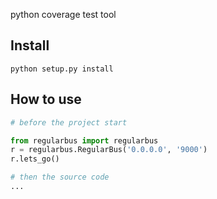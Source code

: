 python coverage test tool

## Install

```
python setup.py install
```

## How to use

```python
# before the project start

from regularbus import regularbus
r = regularbus.RegularBus('0.0.0.0', '9000')
r.lets_go()

# then the source code
...
```